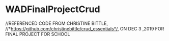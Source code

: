 # WADFinalProjectCrud
 //REFERENCED CODE FROM CHRISTINE BITTLE,
        //*https://github.com/christinebittle/crud_essentials*/, ON DEC 3 ,2019 FOR FINAL PROJECT FOR SCHOOL
